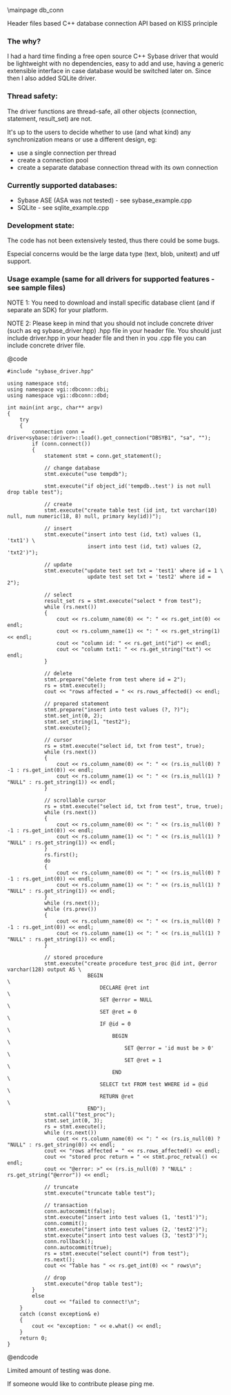\mainpage db_conn


Header files based C++ database connection API based on KISS principle

### The why?

I had a hard time finding a free open source C++ Sybase driver that would be lightweight with no dependencies, easy to add and use, having a generic extensible interface in case database would be switched later on. Since then I also added SQLite driver.


### Thread safety:

The driver functions are thread-safe, all other objects (connection, statement, result_set) are not.

It's up to the users to decide whether to use (and what kind) any synchronization means or use a different design, eg:

* use a single connection per thread
* create a connection pool
* create a separate database connection thread with its own connection


### Currently supported databases:

* Sybase ASE (ASA was not tested) - see sybase_example.cpp
* SQLite - see sqlite_example.cpp


### Development state:

The code has not been extensively tested, thus there could be some bugs.

Especial concerns would be the large data type (text, blob, unitext) and utf support.


### Usage example (same for all drivers for supported features - see sample files)

NOTE 1: You need to download and install specific database client (and if separate an SDK) for your platform.

NOTE 2: Please keep in mind that you should not include concrete driver (such as eg sybase_driver.hpp) .hpp file in your header file. You should just include driver.hpp in your header file and then in you .cpp file you can include concrete driver file.

@code
    
    #include "sybase_driver.hpp"
    
    using namespace std;
    using namespace vgi::dbconn::dbi;
    using namespace vgi::dbconn::dbd;
    
    int main(int argc, char** argv)
    {
        try
        {
            connection conn = driver<sybase::driver>::load().get_connection("DBSYB1", "sa", "");
            if (conn.connect())
            {
                statement stmt = conn.get_statement();
                
                // change database
                stmt.execute("use tempdb");
                
                stmt.execute("if object_id('tempdb..test') is not null drop table test");
                
                // create
                stmt.execute("create table test (id int, txt varchar(10) null, num numeric(18, 8) null, primary key(id))");
                
                // insert
                stmt.execute("insert into test (id, txt) values (1, 'txt1') \
                              insert into test (id, txt) values (2, 'txt2')");
                
                // update
                stmt.execute("update test set txt = 'test1' where id = 1 \
                              update test set txt = 'test2' where id = 2");
                
                // select
                result_set rs = stmt.execute("select * from test");
                while (rs.next())
                {
                    cout << rs.column_name(0) << ": " << rs.get_int(0) << endl;
                    cout << rs.column_name(1) << ": " << rs.get_string(1) << endl;
                    cout << "column id: " << rs.get_int("id") << endl;
                    cout << "column txt1: " << rs.get_string("txt") << endl;
                }
                
                // delete
                stmt.prepare("delete from test where id = 2");
                rs = stmt.execute();
                cout << "rows affected = " << rs.rows_affected() << endl;
                
                // prepared statement
                stmt.prepare("insert into test values (?, ?)");
                stmt.set_int(0, 2);
                stmt.set_string(1, "test2");
                stmt.execute();
                
                // cursor
                rs = stmt.execute("select id, txt from test", true);
                while (rs.next())
                {
                    cout << rs.column_name(0) << ": " << (rs.is_null(0) ? -1 : rs.get_int(0)) << endl;
                    cout << rs.column_name(1) << ": " << (rs.is_null(1) ? "NULL" : rs.get_string(1)) << endl;
                }
                
                // scrollable cursor
                rs = stmt.execute("select id, txt from test", true, true);
                while (rs.next())
                {
                    cout << rs.column_name(0) << ": " << (rs.is_null(0) ? -1 : rs.get_int(0)) << endl;
                    cout << rs.column_name(1) << ": " << (rs.is_null(1) ? "NULL" : rs.get_string(1)) << endl;
                }
                rs.first();
                do
                {
                    cout << rs.column_name(0) << ": " << (rs.is_null(0) ? -1 : rs.get_int(0)) << endl;
                    cout << rs.column_name(1) << ": " << (rs.is_null(1) ? "NULL" : rs.get_string(1)) << endl;
                }
                while (rs.next());
                while (rs.prev())
                {
                    cout << rs.column_name(0) << ": " << (rs.is_null(0) ? -1 : rs.get_int(0)) << endl;
                    cout << rs.column_name(1) << ": " << (rs.is_null(1) ? "NULL" : rs.get_string(1)) << endl;
                }
                
                // stored procedure
                stmt.execute("create procedure test_proc @id int, @error varchar(128) output AS \
                              BEGIN                                                             \
                                  DECLARE @ret int                                              \
                                  SET @error = NULL                                             \
                                  SET @ret = 0                                                  \
                                  IF @id = 0                                                    \
                                      BEGIN                                                     \
                                          SET @error = 'id must be > 0'                         \
                                          SET @ret = 1                                          \
                                      END                                                       \
                                  SELECT txt FROM test WHERE id = @id                           \
                                  RETURN @ret                                                   \
                              END");
                stmt.call("test_proc");
                stmt.set_int(0, 3);
                rs = stmt.execute();
                while (rs.next())
                    cout << rs.column_name(0) << ": " << (rs.is_null(0) ? "NULL" : rs.get_string(0)) << endl;
                cout << "rows affected = " << rs.rows_affected() << endl;
                cout << "stored proc return = " << stmt.proc_retval() << endl;
                cout << "@error: >" << (rs.is_null(0) ? "NULL" : rs.get_string("@error")) << endl;
                
                // truncate
                stmt.execute("truncate table test");
                
                // transaction
                conn.autocommit(false);
                stmt.execute("insert into test values (1, 'test1')");
                conn.commit();
                stmt.execute("insert into test values (2, 'test2')");
                stmt.execute("insert into test values (3, 'test3')");
                conn.rollback();
                conn.autocommit(true);
                rs = stmt.execute("select count(*) from test");
                rs.next();
                cout << "Table has " << rs.get_int(0) << " rows\n";
                
                // drop
                stmt.execute("drop table test");
            }
            else
                cout << "failed to connect!\n";
        }
        catch (const exception& e)
        {
            cout << "exception: " << e.what() << endl;
        }
        return 0;
    }            
    

@endcode

Limited amount of testing was done.

If someone would like to contribute please ping me.

